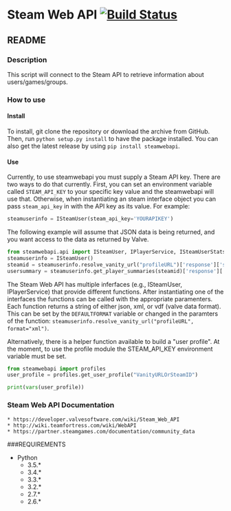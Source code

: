 # Steam Web API [![Build Status](https://travis-ci.org/shawnsilva/steamwebapi.svg?branch=master)](https://travis-ci.org/shawnsilva/steamwebapi)
## README

### Description
This script will connect to the Steam API to retrieve information about
users/games/groups. 

### How to use

#### Install

To install, git clone the repository or download the archive from GitHub.
Then, run `python setup.py install` to have the package installed. You can also
get the latest release by using `pip install steamwebapi`.

#### Use

Currently, to use steamwebapi you must supply a Steam API key. There are two
ways to do that currently. First, you can set an environment variable called
`STEAM_API_KEY` to your specific key value and the steamwebapi will use that.
Otherwise, when instantiating an steam interface object you can pass 
`steam_api_key` in with the API key as its value. For example:
```python
steamuserinfo = ISteamUser(steam_api_key='YOURAPIKEY')
```

The following example will assume that JSON data is being returned, and you
want access to the data as returned by Valve.

```python
from steamwebapi.api import ISteamUser, IPlayerService, ISteamUserStats
steamuserinfo = ISteamUser()
steamid = steamuserinfo.resolve_vanity_url("profileURL")['response']['steamid']
usersummary = steamuserinfo.get_player_summaries(steamid)['response']['players'][0]
```

The Steam Web API has multiple inferfaces (e.g., ISteamUser, IPlayerService)
that provide different functions. After instantiating one of the interfaces
the functions can be called with the appropriate paramenters. Each function 
returns a string of either json, xml, or vdf (valve data format). This can be
set by the `DEFAULTFORMAT` variable or changed in the paramters of the
function: `steamuserinfo.resolve_vanity_url("profileURL", format="xml")`.

Alternatively, there is a helper function available to build a "user profile".
At the moment, to use the profile module the STEAM_API_KEY environment variable
must be set.

```python
from steamwebapi import profiles
user_profile = profiles.get_user_profile("VanityURLOrSteamID")

print(vars(user_profile))
```

### Steam Web API Documentation
	* https://developer.valvesoftware.com/wiki/Steam_Web_API
	* http://wiki.teamfortress.com/wiki/WebAPI
	* https://partner.steamgames.com/documentation/community_data

###REQUIREMENTS
* Python
	* 3.5.*
	* 3.4.*
    * 3.3.*
    * 3.2.*
    * 2.7.*
    * 2.6.*

